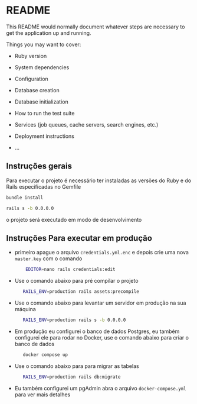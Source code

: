 # README

This README would normally document whatever steps are necessary to get the
application up and running.

Things you may want to cover:

* Ruby version

* System dependencies

* Configuration

* Database creation

* Database initialization

* How to run the test suite

* Services (job queues, cache servers, search engines, etc.)

* Deployment instructions

* ...

## Instruções gerais

Para executar o projeto é necessário ter instaladas as versões do Ruby e do Rails especificadas no Gemfile

```bash
bundle install
```

```bash
rails s -b 0.0.0.0 
```
o projeto será executado em modo de desenvolvimento

## Instruções Para executar em produção

* primeiro apague o arquivo `credentials.yml.enc` e depois crie uma nova `master.key`  com o comando 

    ```bash 
        EDITOR=nano rails credentials:edit 
    ```

* Use o comando abaixo para pré compilar o projeto
    ```bash 
       RAILS_ENV=production rails assets:precompile 
    ```
* Use o comando abaixo para levantar um servidor em produção na sua máquina
    ```bash 
       RAILS_ENV=production rails s -b 0.0.0.0 
    ```  
* Em produção eu configurei o banco de dados Postgres, eu também configurei ele para rodar no Docker, use o comando abaixo para criar o banco de dados

    ```bash 
       docker compose up 
    ```  
* Use o comando abaixo para para migrar as tabelas    

    ```bash 
       RAILS_ENV=production rails db:migrate 
    ```  

* Eu também configurei um pgAdmin abra o arquivo `docker-compose.yml` para ver mais detalhes

    
